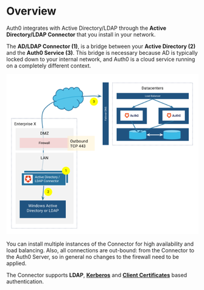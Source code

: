 # Overview

Auth0 integrates with Active Directory/LDAP through the __Active Directory/LDAP Connector__ that you install in your network.

The __AD/LDAP Connector (1)__, is a bridge between your __Active Directory (2)__  and the __Auth0 Service (3)__. This bridge is necessary because AD is typically locked down to your internal network, and Auth0 is a cloud service running on a completely different context.

![](media/articles/connector/ad-data-flow.png)

You can install multiple instances of the Connector for high availability and load balancing. Also, all connections are out-bound: from the Connector to the Auth0 Server, so in general no changes to the firewall need to be applied.

The Connector supports __LDAP__, [__Kerberos__](/connector/kerberos) and [__Client Certificates__](/connector/client-certificates) based authentication.

